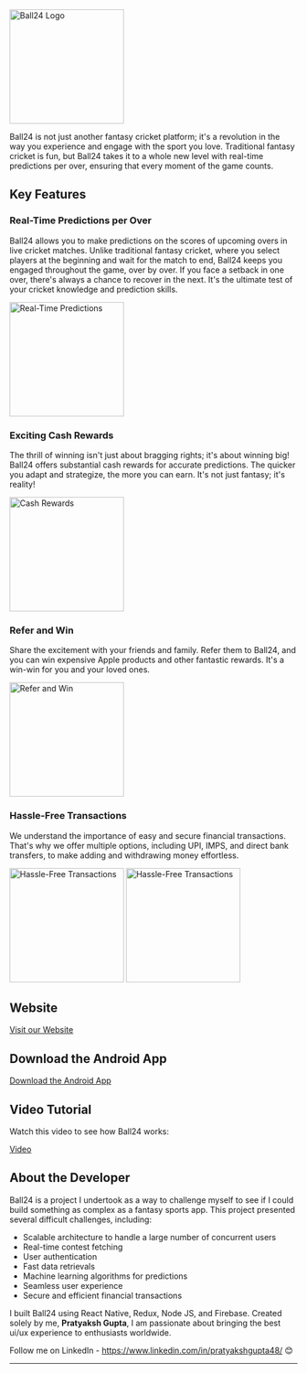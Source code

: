 <img src="https://ball24.in/images/azxcvb.png" alt="Ball24 Logo" width="200" />

Ball24 is not just another fantasy cricket platform; it's a revolution in the way you experience and engage with the sport you love. Traditional fantasy cricket is fun, but Ball24 takes it to a whole new level with real-time predictions per over, ensuring that every moment of the game counts.

## Key Features

### Real-Time Predictions per Over
Ball24 allows you to make predictions on the scores of upcoming overs in live cricket matches. Unlike traditional fantasy cricket, where you select players at the beginning and wait for the match to end, Ball24 keeps you engaged throughout the game, over by over. If you face a setback in one over, there's always a chance to recover in the next. It's the ultimate test of your cricket knowledge and prediction skills.

<img src="https://i.ibb.co/Xb6Z8Zd/IMG-20240704-WA0006.jpg" alt="Real-Time Predictions" width="200" />

### Exciting Cash Rewards
The thrill of winning isn't just about bragging rights; it's about winning big! Ball24 offers substantial cash rewards for accurate predictions. The quicker you adapt and strategize, the more you can earn. It's not just fantasy; it's reality!

<img src="https://i.ibb.co/Lt3Lqbn/IMG-20240704-WA0002.jpg" alt="Cash Rewards" width="200" />

### Refer and Win
Share the excitement with your friends and family. Refer them to Ball24, and you can win expensive Apple products and other fantastic rewards. It's a win-win for you and your loved ones.

<img src="https://i.ibb.co/xCjSp0K/IMG-20240704-WA0001.jpg" alt="Refer and Win" width="200" />

### Hassle-Free Transactions
We understand the importance of easy and secure financial transactions. That's why we offer multiple options, including UPI, IMPS, and direct bank transfers, to make adding and withdrawing money effortless.

<img src="https://i.ibb.co/W3Mv8Ly/IMG-20240704-WA0004.jpg" alt="Hassle-Free Transactions" width="200" />
<img src="https://i.ibb.co/pRk9mfG/IMG-20240704-WA0003.jpg" alt="Hassle-Free Transactions" width="200" />

## Website

[Visit our Website](https://ball24.in)

## Download the Android App

[Download the Android App](https://ball24.in/Apk/ball24.apk)

## Video Tutorial

Watch this video to see how Ball24 works:

<a href="https://gemootest.s3.us-east-2.amazonaws.com/s/res/514885813225336832/7d8d76b38008ce038287f56b06e4f1c1.mp4?X-Amz-Content-Sha256=UNSIGNED-PAYLOAD&X-Amz-Algorithm=AWS4-HMAC-SHA256&X-Amz-Credential=AKIARLZICB6QQHKRCV7K%2F20240704%2Fus-east-2%2Fs3%2Faws4_request&X-Amz-Date=20240704T111251Z&X-Amz-SignedHeaders=host&X-Amz-Expires=7200&X-Amz-Signature=d4c688c2cbc8ea1e5351d2d5810f283acdf556e0ec416f30eedce0c685aa2dfd" target="_blank"> Video</a>

## About the Developer

Ball24 is a project I undertook as a way to challenge myself to see if I could build something as complex as a fantasy sports app. This project presented several difficult challenges, including:

- Scalable architecture to handle a large number of concurrent users
- Real-time contest fetching
- User authentication
- Fast data retrievals
- Machine learning algorithms for predictions
- Seamless user experience
- Secure and efficient financial transactions

I built Ball24 using React Native, Redux, Node JS, and Firebase. Created solely by me, <b>Pratyaksh Gupta</b>, I am passionate about bringing the best ui/ux experience to enthusiasts worldwide.

Follow me on LinkedIn - https://www.linkedin.com/in/pratyakshgupta48/ 😊

---
